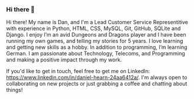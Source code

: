 ### Hi there 👋


Hi there! My name is Dan, and I'm a Lead Customer Service Representitive with experience in Python, HTML, CSS, MySQL, Git, GitHub, SQLite and Django. I enjoy I’m an avid Dungeons and Dragons player and I have been running my own games, and telling my stories for 5 years. I love learning and getting new skills as a hobby. In addition to programming, I’m learning German. I am passionate about Technology, Telecoms, and Programming and making a positive impact through my work.

If you'd like to get in touch, feel free to get me on LinkedIn: https://www.linkedin.com/in/daniel-hearn-24aa6412a/. I'm always open to collaborating on new projects or just grabbing a coffee and chatting about things!

